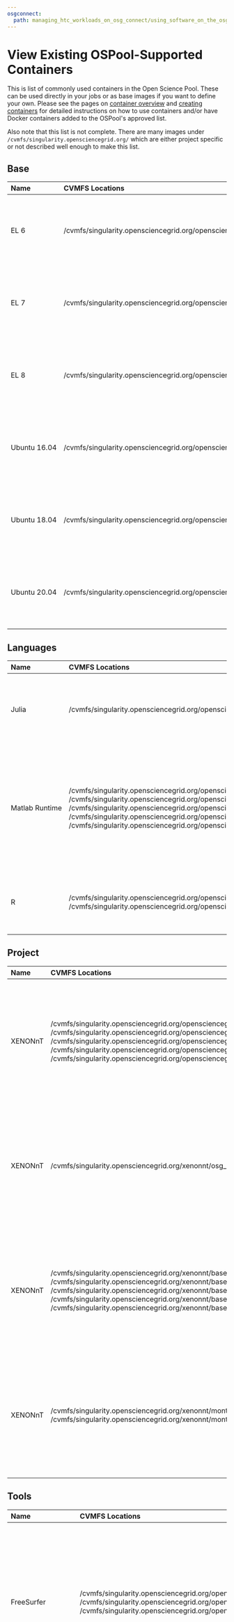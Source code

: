 ```yaml
---
osgconnect:
  path: managing_htc_workloads_on_osg_connect/using_software_on_the_osg/available-containers-list.md
---
```


View Existing OSPool-Supported Containers 
====================================



This is list of commonly used containers in the Open Science Pool. These can be used
directly in your jobs or as base images if you want to define your own. Please
see the pages on [container overview][container-intro] and [creating containers][container-howto]
for detailed instructions on how to use containers and/or have Docker containers added to the OSPool's approved list.

Also note that this list is not complete. There are many images under
`/cvmfs/singularity.opensciencegrid.org/` which are either project specific
or not described well enough to make this list.


## Base

| **Name** | **CVMFS Locations** | **Description** |
|:---------|:--------------------|:----------------|
| <span style="white-space: nowrap">EL 6</span> | <span style="white-space: nowrap">/cvmfs/singularity.opensciencegrid.org/opensciencegrid/osgvo-el6:latest</span> | Enterprise Linux (CentOS) 6 base image<br>[Project Website](https://www.centos.org/)<br>[Container Definition](https://github.com/opensciencegrid/osgvo-el6) |
| <span style="white-space: nowrap">EL 7</span> | <span style="white-space: nowrap">/cvmfs/singularity.opensciencegrid.org/opensciencegrid/osgvo-el7:latest</span> | Enterprise Linux (CentOS) 7 base image<br>[Project Website](https://www.centos.org/)<br>[Container Definition](https://github.com/opensciencegrid/osgvo-el7) |
| <span style="white-space: nowrap">EL 8</span> | <span style="white-space: nowrap">/cvmfs/singularity.opensciencegrid.org/opensciencegrid/osgvo-el8:latest</span> | Enterprise Linux (CentOS) 8 base image<br>[Project Website](https://www.centos.org/)<br>[Container Definition](https://github.com/opensciencegrid/osgvo-el8) |
| <span style="white-space: nowrap">Ubuntu 16.04</span> | <span style="white-space: nowrap">/cvmfs/singularity.opensciencegrid.org/opensciencegrid/osgvo-ubuntu-xenial:latest</span> | Ubuntu 16.04 (Xenial) base image<br>[Project Website](https://www.ubuntu.com)<br>[Container Definition](https://github.com/opensciencegrid/osgvo-ubuntu-xenial) |
| <span style="white-space: nowrap">Ubuntu 18.04</span> | <span style="white-space: nowrap">/cvmfs/singularity.opensciencegrid.org/opensciencegrid/osgvo-ubuntu-18.04:latest</span> | Ubuntu 18.04 (Bionic) base image<br>[Project Website](https://www.ubuntu.com)<br>[Container Definition](https://github.com/opensciencegrid/osgvo-ubuntu-18.04) |
| <span style="white-space: nowrap">Ubuntu 20.04</span> | <span style="white-space: nowrap">/cvmfs/singularity.opensciencegrid.org/opensciencegrid/osgvo-ubuntu-20.04:latest</span> | Ubuntu 20.04 (Focal) base image<br>[Project Website](https://www.ubuntu.com)<br>[Container Definition](https://github.com/opensciencegrid/osgvo-ubuntu-20.04) |

## Languages

| **Name** | **CVMFS Locations** | **Description** |
|:---------|:--------------------|:----------------|
| <span style="white-space: nowrap">Julia</span> | <span style="white-space: nowrap">/cvmfs/singularity.opensciencegrid.org/opensciencegrid/osgvo-julia:latest</span> | Ubuntu based image with Julia<br>[Project Website](https://julialang.org/)<br>[Container Definition](https://github.com/opensciencegrid/osgvo-julia) |
| <span style="white-space: nowrap">Matlab Runtime</span> | <span style="white-space: nowrap">/cvmfs/singularity.opensciencegrid.org/opensciencegrid/osgvo-matlab-runtime:R2018b</span><br><span style="white-space: nowrap">/cvmfs/singularity.opensciencegrid.org/opensciencegrid/osgvo-matlab-runtime:R2019a</span><br><span style="white-space: nowrap">/cvmfs/singularity.opensciencegrid.org/opensciencegrid/osgvo-matlab-runtime:R2019b</span><br><span style="white-space: nowrap">/cvmfs/singularity.opensciencegrid.org/opensciencegrid/osgvo-matlab-runtime:R2020a</span><br><span style="white-space: nowrap">/cvmfs/singularity.opensciencegrid.org/opensciencegrid/osgvo-matlab-runtime:R2020b</span> | This is the Matlab runtime component you can use to execute compiled Matlab codes<br>[Project Website](https://www.mathworks.com/products/compiler/matlab-runtime.html)<br>[Container Definition](https://github.com/opensciencegrid/osgvo-matlab-runtime) |
| <span style="white-space: nowrap">R</span> | <span style="white-space: nowrap">/cvmfs/singularity.opensciencegrid.org/opensciencegrid/osgvo-r:3.5.0</span><br><span style="white-space: nowrap">/cvmfs/singularity.opensciencegrid.org/opensciencegrid/osgvo-r:4.0.2</span> | Example for building R images<br>[Project Website](https://www.r-project.org/)<br>[Container Definition](https://github.com/opensciencegrid/osgvo-r) |

## Project

| **Name** | **CVMFS Locations** | **Description** |
|:---------|:--------------------|:----------------|
| <span style="white-space: nowrap">XENONnT</span> | <span style="white-space: nowrap">/cvmfs/singularity.opensciencegrid.org/opensciencegrid/osgvo-xenon:2020.11.06</span><br><span style="white-space: nowrap">/cvmfs/singularity.opensciencegrid.org/opensciencegrid/osgvo-xenon:2020.11.25</span><br><span style="white-space: nowrap">/cvmfs/singularity.opensciencegrid.org/opensciencegrid/osgvo-xenon:development</span><br><span style="white-space: nowrap">/cvmfs/singularity.opensciencegrid.org/opensciencegrid/osgvo-xenon:latest</span><br><span style="white-space: nowrap">/cvmfs/singularity.opensciencegrid.org/opensciencegrid/osgvo-xenon:py38</span> | Base software environment for XENONnT, including Python 3.6 and data management tools<br>[Project Website](http://www.xenon1t.org/)<br>[Container Definition](https://github.com/XENONnT/base_environment) |
| <span style="white-space: nowrap">XENONnT</span> | <span style="white-space: nowrap">/cvmfs/singularity.opensciencegrid.org/xenonnt/osg_dev:latest</span> | Base software environment for XENONnT, including Python 3.6 and data management tools<br>[Project Website](http://www.xenon1t.org/)<br>[Container Definition](https://github.com/XENONnT/base_environment) |
| <span style="white-space: nowrap">XENONnT</span> | <span style="white-space: nowrap">/cvmfs/singularity.opensciencegrid.org/xenonnt/base-environment:2020.11.06</span><br><span style="white-space: nowrap">/cvmfs/singularity.opensciencegrid.org/xenonnt/base-environment:2020.11.25</span><br><span style="white-space: nowrap">/cvmfs/singularity.opensciencegrid.org/xenonnt/base-environment:development</span><br><span style="white-space: nowrap">/cvmfs/singularity.opensciencegrid.org/xenonnt/base-environment:latest</span><br><span style="white-space: nowrap">/cvmfs/singularity.opensciencegrid.org/xenonnt/base-environment:py38</span> | Base software environment for XENONnT, including Python 3.6 and data management tools<br>[Project Website](http://www.xenon1t.org/)<br>[Container Definition](https://github.com/XENONnT/base_environment) |
| <span style="white-space: nowrap">XENONnT</span> | <span style="white-space: nowrap">/cvmfs/singularity.opensciencegrid.org/xenonnt/montecarlo:development</span><br><span style="white-space: nowrap">/cvmfs/singularity.opensciencegrid.org/xenonnt/montecarlo:latest</span> | Base software environment for XENONnT, including Python 3.6 and data management tools<br>[Project Website](http://www.xenon1t.org/)<br>[Container Definition](https://github.com/XENONnT/base_environment) |

## Tools

| **Name** | **CVMFS Locations** | **Description** |
|:---------|:--------------------|:----------------|
| <span style="white-space: nowrap">FreeSurfer</span> | <span style="white-space: nowrap">/cvmfs/singularity.opensciencegrid.org/opensciencegrid/osgvo-freesurfer:6.0.0</span><br><span style="white-space: nowrap">/cvmfs/singularity.opensciencegrid.org/opensciencegrid/osgvo-freesurfer:6.0.1</span><br><span style="white-space: nowrap">/cvmfs/singularity.opensciencegrid.org/opensciencegrid/osgvo-freesurfer:7.0.0</span> | A software package for the analysis and visualization of structural and functional neuroimaging data from cross-sectional or longitudinal studies<br>[Project Website](https://surfer.nmr.mgh.harvard.edu/fswiki/FreeSurferWiki)<br>[Container Definition](https://github.com/opensciencegrid/osgvo-freesurfer) |
| <span style="white-space: nowrap">GROMACS</span> | <span style="white-space: nowrap">/cvmfs/singularity.opensciencegrid.org/opensciencegrid/osgvo-gromacs:latest</span> | A versatile package to perform molecular dynamics, i.e. simulate the Newtonian equations of motion for systems with hundreds to millions of particles.<br>[Project Website](http://www.gromacs.org/)<br>[Container Definition](https://github.com/opensciencegrid/osgvo-gromacs) |
| <span style="white-space: nowrap">GROMACS GPU</span> | <span style="white-space: nowrap">/cvmfs/singularity.opensciencegrid.org/opensciencegrid/osgvo-gromacs-gpu:latest</span> | A versatile package to perform molecular dynamics, i.e. simulate the Newtonian equations of motion for systems with hundreds to millions of particles. This is a GPU enabled version.<br>[Project Website](http://www.gromacs.org/)<br>[Container Definition](https://github.com/opensciencegrid/osgvo-gromacs-gpu) |
| <span style="white-space: nowrap">Quantum Espresso</span> | <span style="white-space: nowrap">/cvmfs/singularity.opensciencegrid.org/opensciencegrid/osgvo-quantum-espresso:6.6</span> | A suite for first-principles electronic-structure calculations and materials modeling<br>[Project Website](https://www.quantum-espresso.org/)<br>[Container Definition](https://github.com/opensciencegrid/osgvo-quantum-espresso) |
| <span style="white-space: nowrap">TensorFlow</span> | <span style="white-space: nowrap">/cvmfs/singularity.opensciencegrid.org/opensciencegrid/tensorflow:2.3</span><br><span style="white-space: nowrap">/cvmfs/singularity.opensciencegrid.org/opensciencegrid/tensorflow:latest</span> | TensorFlow image (CPU only)<br>[Project Website](https://www.tensorflow.org/)<br>[Container Definition](https://github.com/opensciencegrid/osgvo-tensorflow) |
| <span style="white-space: nowrap">TensorFlow GPU</span> | <span style="white-space: nowrap">/cvmfs/singularity.opensciencegrid.org/opensciencegrid/tensorflow-gpu:2.2-cuda-10.1</span><br><span style="white-space: nowrap">/cvmfs/singularity.opensciencegrid.org/opensciencegrid/tensorflow-gpu:2.3-cuda-10.1</span><br><span style="white-space: nowrap">/cvmfs/singularity.opensciencegrid.org/opensciencegrid/tensorflow-gpu:latest</span> | TensorFlow image with GPU support<br>[Project Website](https://www.tensorflow.org/)<br>[Container Definition](https://github.com/opensciencegrid/osgvo-tensorflow-gpu) |


[container-intro]: ../../managing_htc_workloads_on_osg_connect/using_software_on_the_osg/available-containers-list/
[container-howto]: ../../managing_htc_workloads_on_osg_connect/using_software_on_the_osg/new_modules_list/